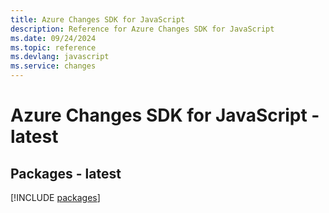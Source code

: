 ```yaml
---
title: Azure Changes SDK for JavaScript
description: Reference for Azure Changes SDK for JavaScript
ms.date: 09/24/2024
ms.topic: reference
ms.devlang: javascript
ms.service: changes
---
```

# Azure Changes SDK for JavaScript - latest
## Packages - latest
[!INCLUDE [packages](changes-index.md)]